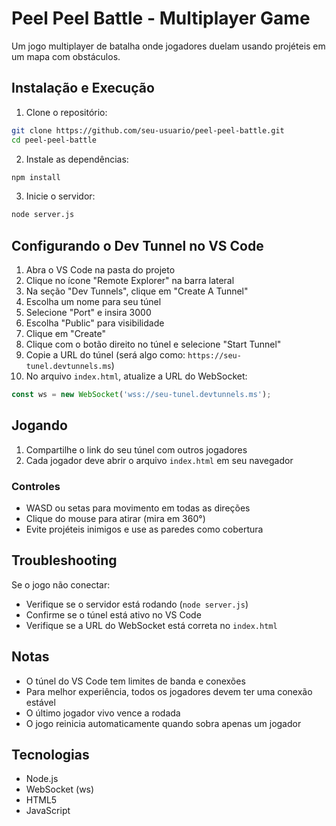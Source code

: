 # Peel Peel Battle - Multiplayer Game

Um jogo multiplayer de batalha onde jogadores duelam usando projéteis em um mapa com obstáculos.

## Instalação e Execução

1. Clone o repositório:
```bash
git clone https://github.com/seu-usuario/peel-peel-battle.git
cd peel-peel-battle
```

2. Instale as dependências:
```bash
npm install
```

3. Inicie o servidor:
```bash
node server.js
```

## Configurando o Dev Tunnel no VS Code

1. Abra o VS Code na pasta do projeto
2. Clique no ícone "Remote Explorer" na barra lateral
3. Na seção "Dev Tunnels", clique em "Create A Tunnel"
4. Escolha um nome para seu túnel
5. Selecione "Port" e insira 3000
6. Escolha "Public" para visibilidade
7. Clique em "Create"
8. Clique com o botão direito no túnel e selecione "Start Tunnel"
9. Copie a URL do túnel (será algo como: `https://seu-tunel.devtunnels.ms`)
10. No arquivo `index.html`, atualize a URL do WebSocket:
```javascript
const ws = new WebSocket('wss://seu-tunel.devtunnels.ms');
```

## Jogando

1. Compartilhe o link do seu túnel com outros jogadores
2. Cada jogador deve abrir o arquivo `index.html` em seu navegador

### Controles
- WASD ou setas para movimento em todas as direções
- Clique do mouse para atirar (mira em 360°)
- Evite projéteis inimigos e use as paredes como cobertura

## Troubleshooting

Se o jogo não conectar:
- Verifique se o servidor está rodando (`node server.js`)
- Confirme se o túnel está ativo no VS Code
- Verifique se a URL do WebSocket está correta no `index.html`

## Notas

- O túnel do VS Code tem limites de banda e conexões
- Para melhor experiência, todos os jogadores devem ter uma conexão estável
- O último jogador vivo vence a rodada
- O jogo reinicia automaticamente quando sobra apenas um jogador

## Tecnologias

- Node.js
- WebSocket (ws)
- HTML5
- JavaScript